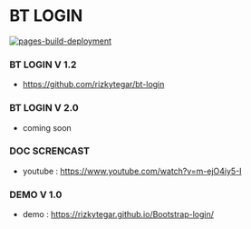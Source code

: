 # BT LOGIN

[![pages-build-deployment](https://github.com/rizkytegar/Bootstrap-login/actions/workflows/pages/pages-build-deployment/badge.svg)](https://github.com/rizkytegar/Bootstrap-login/actions/workflows/pages/pages-build-deployment)

### BT LOGIN V 1.2

- https://github.com/rizkytegar/bt-login

### BT LOGIN V 2.0

- coming soon

### DOC SCRENCAST

- youtube : https://www.youtube.com/watch?v=m-ejO4iy5-I

### DEMO V 1.0

- demo : https://rizkytegar.github.io/Bootstrap-login/
